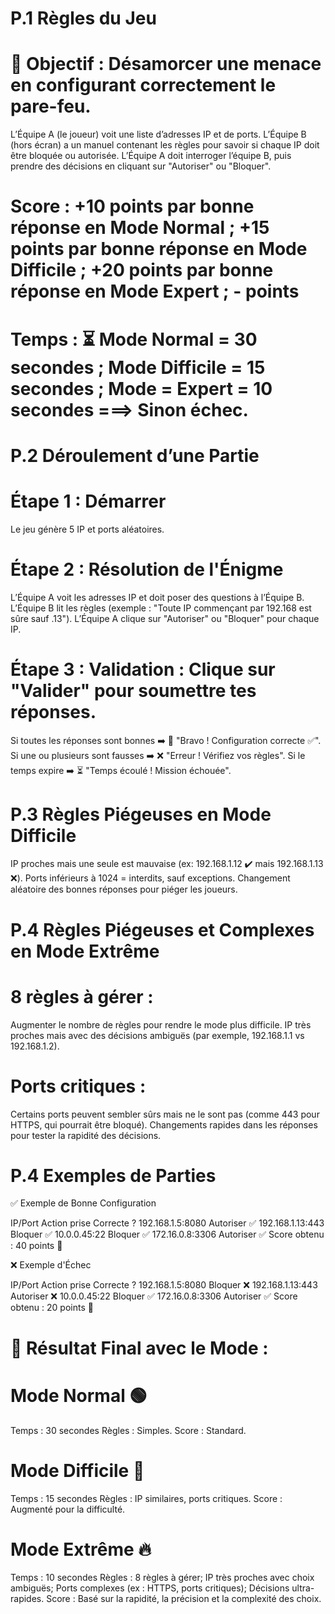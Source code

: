 # P.1 Règles du Jeu

# 🎯 Objectif : Désamorcer une menace en configurant correctement le pare-feu.
L’Équipe A (le joueur) voit une liste d’adresses IP et de ports.
L’Équipe B (hors écran) a un manuel contenant les règles pour savoir si chaque IP doit être bloquée ou autorisée.
L’Équipe A doit interroger l’équipe B, puis prendre des décisions en cliquant sur "Autoriser" ou "Bloquer".
# Score : +10 points par bonne réponse en Mode Normal ; +15 points par bonne réponse en Mode Difficile ; +20 points par bonne réponse en Mode Expert ; - points
# Temps : ⏳ Mode Normal = 30 secondes ; Mode Difficile = 15 secondes ; Mode = Expert = 10 secondes ===> Sinon échec.


# P.2 Déroulement d’une Partie


# Étape 1 : Démarrer 
Le jeu génère 5 IP et ports aléatoires.

# Étape 2 : Résolution de l'Énigme
L’Équipe A voit les adresses IP et doit poser des questions à l’Équipe B.
L’Équipe B lit les règles (exemple : "Toute IP commençant par 192.168 est sûre sauf .13").
L’Équipe A clique sur "Autoriser" ou "Bloquer" pour chaque IP.

# Étape 3 : Validation : Clique sur "Valider" pour soumettre tes réponses.
Si toutes les réponses sont bonnes ➡️ 🎉 "Bravo ! Configuration correcte ✅".
Si une ou plusieurs sont fausses ➡️ ❌ "Erreur ! Vérifiez vos règles".
Si le temps expire ➡️ ⏳ "Temps écoulé ! Mission échouée".


# P.3 Règles Piégeuses en Mode Difficile

IP proches mais une seule est mauvaise (ex: 192.168.1.12 ✔️ mais 192.168.1.13 ❌).
Ports inférieurs à 1024 = interdits, sauf exceptions.
Changement aléatoire des bonnes réponses pour piéger les joueurs.


# P.4 Règles Piégeuses et Complexes en Mode Extrême

# 8 règles à gérer :
Augmenter le nombre de règles pour rendre le mode plus difficile. IP très proches mais avec des décisions ambiguës (par exemple, 192.168.1.1 vs 192.168.1.2).
# Ports critiques :
Certains ports peuvent sembler sûrs mais ne le sont pas (comme 443 pour HTTPS, qui pourrait être bloqué). Changements rapides dans les réponses pour tester la rapidité des décisions.

# P.4 Exemples de Parties

✅ Exemple de Bonne Configuration

IP/Port	Action prise	Correcte ?
192.168.1.5:8080	Autoriser	✅
192.168.1.13:443	Bloquer	✅
10.0.0.45:22	Bloquer	✅
172.16.0.8:3306	Autoriser	✅
Score obtenu : 40 points 🎯		


❌ Exemple d'Échec

IP/Port	Action prise	Correcte ?
192.168.1.5:8080	Bloquer	❌
192.168.1.13:443	Autoriser	❌
10.0.0.45:22	Bloquer	✅
172.16.0.8:3306	Autoriser	✅
Score obtenu : 20 points 🚨		


# 🚀 Résultat Final avec le Mode :

# Mode Normal 🟢
Temps : 30 secondes
Règles : Simples.
Score : Standard.

# Mode Difficile 🔴
Temps : 15 secondes
Règles : IP similaires, ports critiques.
Score : Augmenté pour la difficulté.

# Mode Extrême 🔥
Temps : 10 secondes
Règles : 8 règles à gérer; IP très proches avec choix ambiguës; Ports complexes (ex : HTTPS, ports critiques); Décisions ultra-rapides.
Score : Basé sur la rapidité, la précision et la complexité des choix.